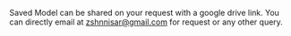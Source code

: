 Saved Model can be shared on your request with a google drive link. You can directly email at zshnnisar@gmail.com for request or any other query.
